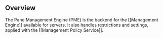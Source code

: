 ## Overview
The Pane Management Engine (PME) is the backend for the [[Management Engine]] available for servers. It also handles restrictions and settings, applied with the [[Management Policy Service]].